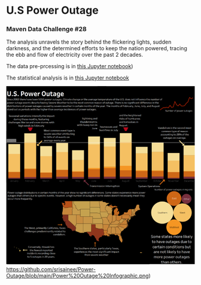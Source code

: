 # U.S Power Outage

### Maven Data Challenge #28

The analysis unravels the story behind the flickering lights, sudden darkness, and the determined efforts to keep the nation powered, tracing the ebb and flow of electricity over the past 2 decades. 

The data pre-prcessing is in [this Jupyter notebook](https://github.com/srisainee/Power-Outage/blob/main/MavenPowerOutageChallenge.ipynb))

The statistical analysis is in [this Jupyter notebook](https://github.com/srisainee/Power-Outage/blob/main/U.S.%20Power%20Outage%20Analysis.ipynb)

![/Power Outage Infographic.png](https://github.com/srisainee/Power-Outage/blob/main/Power%20Outage%20Infographic.png)https://github.com/srisainee/Power-Outage/blob/main/Power%20Outage%20Infographic.png)
